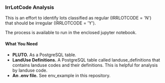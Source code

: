 <h3>IrrLotCode Analysis</h3>

<p>This is an effort to identify lots classified as regular (IRRLOTCODE = 'N')
that should be irregular (IRRLOTCODE = 'Y').</p>

<p>The process is available to run in the enclosed jupyter notebook.</p>

<h4>What You Need</h4>

<ul>
<li><strong>PLUTO.</strong> As a PostgreSQL table.</li>
<li><strong>LandUse Definitions.</strong> A PostgreSQL table called landuse_definitions that contains landuse
codes and their definitions. This is helpful for analysis by landuse code.</li>
<li><strong>An .env file.</strong> See env_example in this repository.</li>
</ul>
